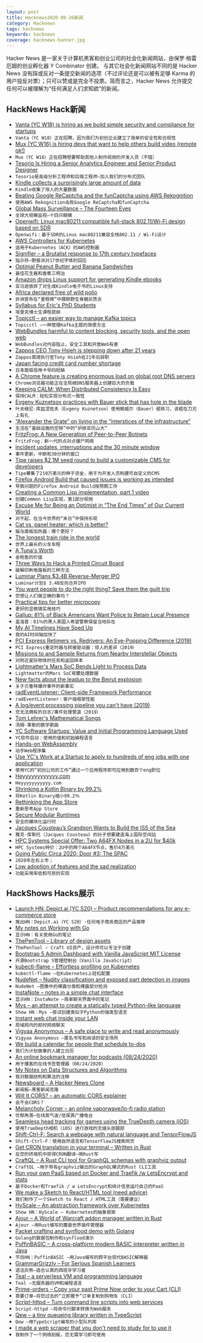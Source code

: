 ```yaml
---
layout: post
title: Hacknews2020-08-26新闻
category: Hacknews
tags: hacknews
keywords: hacknews
coverage: hacknews-banner.jpg
---
```


Hacker News 是一家关于计算机黑客和创业公司的社会化新闻网站，由保罗·格雷厄姆的创业孵化器 Y Combinator 创建。
与其它社会化新闻网站不同的是 Hacker News 没有踩或反对一条提交新闻的选项（不过评论还是可以被有足够 Karma 的用户投反对票）；只可以赞或是完全不投票。简而言之，Hacker News 允许提交任何可以被理解为“任何满足人们求知欲”的新闻。

## HackNews Hack新闻


- [Vanta (YC W18) is hiring as we build simple security and compliance for startups](https://vanta.com/jobs)
- `Vanta（YC W18）正在招聘，因为我们为初创企业建立了简单的安全性和合规性`
- [Mux (YC W16) is hiring devs that want to help others build video (remote ok!)](https://mux.com/jobs?hnj=17)
- `Mux（YC W16）正在招聘想要帮助其他人制作视频的开发人员（不错）`
- [Tesorio Is Hiring a Senior Analytics Engineer and Senior Product Designer](https://www.tesorio.com/careers#job-openings)
- `Tesorio是高级分析工程师和后端工程师–加入我们的分布式团队`
- [Kindle collects a surprisingly large amount of data](https://nullsweep.com/kindle-collects-a-surprisingly-large-amount-of-data/)
- `Kindle收集了惊人的大量数据`
- [Beating Google ReCaptcha and the funCaptcha using AWS Rekognition](https://bitbucket.org/Pirates-of-Silicon-Hills/voightkampff)
- `使用AWS Rekognition击败Google ReCaptcha和funCaptcha`
- [Global Mass Surveillance – The Fourteen Eyes](https://www.privacytools.io/providers/#ukusa)
- `全球大规模监视–十四只眼睛`
- [Openwifi: Linux mac80211 compatible full-stack 802.11/Wi-Fi design based on SDR](https://github.com/open-sdr/openwifi)
- `Openwifi：基于SDR的Linux mac80211兼容全栈802.11 / Wi-Fi设计`
- [AWS Controllers for Kubernetes](https://github.com/aws/aws-controllers-k8s)
- `适用于Kubernetes（ACK）的AWS控制器`
- [Signifier – a Brutalist response to 17th century typefaces](https://klim.co.nz/blog/signifier-design-information/)
- `指示符–野兽派对17世纪字体的回应`
- [Optimal Peanut Butter and Banana Sandwiches](https://www.ethanrosenthal.com/2020/08/25/optimal-peanut-butter-and-banana-sandwiches/)
- `最佳花生酱和香蕉三明治`
- [Amazon drops Linux support for generating Kindle ebooks](https://www.amazon.com/gp/feature.html/?docId=1000765211)
- `亚马逊放弃了对生成Kindle电子书的Linux支持`
- [Africa declared free of wild polio](https://www.bbc.com/news/world-africa-53887947)
- `非洲宣布在“里程碑”中摆脱野生脊髓灰质炎`
- [Syllabus for Eric's PhD Students](https://docs.google.com/document/d/11D3kHElzS2HQxTwPqcaTnU5HCJ8WGE5brTXI4KLf4dM/edit)
- `埃里克博士生课程提纲`
- [Topicctl – an easier way to manage Kafka topics](https://segment.com/blog/easier-management-of-Kafka-topics-with-topicctl/)
- `Topicctl –一种管理Kafka主题的简便方法`
- [WebBundles harmful to content blocking, security tools, and the open web](https://brave.com/webbundles-harmful-to-content-blocking-security-tools-and-the-open-web/)
- `WebBundles对内容阻止，安全工具和开放Web有害`
- [Zappos CEO Tony Hsieh is stepping down after 21 years](https://footwearnews.com/2020/business/executive-moves/zappos-ceo-tony-hsieh-steps-down-1203045974/)
- `Zappos首席执行官Tony Hsieh在21年后辞职`
- [Japan facing credit card number shortage](https://mainichi.jp/english/articles/20200821/p2a/00m/0bu/025000c)
- `日本面临信用卡号码短缺`
- [A Chrome feature is creating enormous load on global root DNS servers](https://arstechnica.com/gadgets/2020/08/a-chrome-feature-is-creating-enormous-load-on-global-root-dns-servers/)
- `Chrome浏览器功能正在全局根DNS服务器上创建巨大的负载`
- [Keeping CALM: When Distributed Consistency Is Easy](https://m-cacm.acm.org/magazines/2020/9/246941-keeping-calm/fulltext)
- `保持CALM：轻松实现分布式一致性`
- [Evgeny Kuznetsov practices with Bauer stick that has hole in the blade](https://russianmachineneverbreaks.com/2020/07/17/evgeny-kuznetsov-practices-with-bauer-stick-that-has-hole-in-the-blade/)
- `叶夫根尼·库兹涅佐夫（Evgeny Kuznetsov）使用鲍威尔（Bauer）棍练习，该棍在刀刃上有孔`
- [“Alexander the Grate” on living in the “interstices of the infrastructure”](https://www.smithsonianmag.com/smithsonian-institution/alexander-grate-homelessness-amid-pandemic-180975474/)
- `生活在“基础设施的空隙”中的“炉排亚历山大”`
- [FritzFrog: A New Generation of Peer-to-Peer Botnets](https://www.guardicore.com/2020/08/fritzfrog-p2p-botnet-infects-ssh-servers/)
- `FritzFrog：新一代的点对点僵尸网络`
- [Incident updates, interruptions and the 30 minute window](https://www.unixdaemon.net/sysadmin/incident-updates-and-interruptions/)
- `事件更新，中断和30分钟的窗口`
- [Tipe raises $2.1M seed round to build a customizable CMS for developers](https://tipe.io/blog/tipe-raises-seed)
- `Tipe筹集了210万美元的种子资金，用于为开发人员构建可自定义的CMS`
- [Firefox Android Build that caused issues is working as intended](https://www.theregister.com/2020/08/25/firefox_android_update/)
- `导致问题的Firefox Android Build按预期工作`
- [Creating a Common Lisp implementation, part 1 video](https://www.youtube.com/watch?v=Wa81OJnlsoI)
- `创建Common Lisp实现，第1部分视频`
- [Excuse Me for Being an Optimist in “The End Times” of Our Current World](https://butterflyeconomy.blogspot.com/2020/08/excuse-me-for-being-optimist-in-end.html)
- `对不起，在当今世界的“末日”中保持乐观`
- [Cat vs. panel heater: which is better?](https://www.oneroof.co.nz/news/38319)
- `猫与面板加热器：哪个更好？`
- [The longest train ride in the world](https://basementgeographer.com/the-longest-train-ride-in-the-world/)
- `世界上最长的火车车程`
- [A Tuna's Worth](https://www.hakaimagazine.com/features/a-tunas-worth/)
- `金枪鱼的价值`
- [Three Ways to Hack a Printed Circuit Board](https://spectrum.ieee.org/computing/hardware/three-ways-to-hack-a-printed-circuit-board)
- `破解印刷电路板的三种方法`
- [Luminar Plans $3.4B Reverse-Merger IPO](https://www.thestreet.com/investing/luminar-driverless-car-producer-to-go-public-through-reverse-merger)
- `Luminar计划$ 3.4B反向合并IPO`
- [You want people to do the right thing? Save them the guilt trip](https://psyche.co/ideas/you-want-people-to-do-the-right-thing-save-them-the-guilt-trip)
- `您想让人们做正确的事吗？`
- [Practical tips for better microcopy](https://learnuxd.io/posts/7-practical-tips-for-better-microcopy/)
- `更好的显微镜实用技巧`
- [Gallup: 81% of Black Americans Want Police to Retain Local Presence](https://news.gallup.com/poll/316571/black-americans-police-retain-local-presence.aspx)
- `盖洛普：81％的黑人美国人希望警察保留当地存在`
- [My AI Timelines Have Sped Up](https://www.alexirpan.com/2020/08/18/ai-timelines.html)
- `我的AI时间轴加快了`
- [PCI Express Retimers vs. Redrivers: An Eye-Popping Difference (2019)](https://www.asteralabs.com/2019/06/26/pci-express-retimers-vs-redrivers-an-eye-popping-difference/)
- `PCI Express重定时器与转接驱动器：惊人的差异（2019）`
- [Missions to and Sample Returns from Nearby Interstellar Objects](https://arxiv.org/abs/2008.07647)
- `对附近星际物体的任务和返回样本`
- [Lightmatter's Mars SoC Bends Light to Process Data](https://www.tomshardware.com/news/lightmatter-mars-soc-bends-light-to-process-data-silicon-photonics)
- `Lightmatter的Mars SoC弯腰处理数据`
- [New facts about the leadup to the Beirut explosion](https://www.occrp.org/en/investigations/a-hidden-tycoon-african-explosives-and-a-loan-from-a-notorious-bank-questionable-connections-surround-beirut-explosion-shipment)
- `关于贝鲁特爆炸事件的新事实`
- [radEventListener: Client-side Framework Performance](https://css-tricks.com/radeventlistener-a-tale-of-client-side-framework-performance/)
- `radEventListener：客户端框架性能`
- [A log/event processing pipeline you can't have (2019)](https://apenwarr.ca/log/20190216)
- `您无法拥有的日志/事件处理管道（2019）`
- [Tom Lehrer's Mathematical Songs](https://mathshistory.st-andrews.ac.uk/Extras/Lehrer_Songs/)
- `汤姆·莱勒的数学歌曲`
- [YC Software Startups: Value and Initial Programming Language Used](https://charliereese.ca/article/top-50-y-combinator-tech-startups)
- `YC软件启动：使用的值和初始编程语言`
- [Hands-on WebAssembly](https://evilmartians.com/chronicles/hands-on-webassembly-try-the-basics)
- `动手Web程序集`
- [Use YC's Work at a Startup to apply to hundreds of eng jobs with one application](https://www.workatastartup.com/)
- `使用YC的“初创公司的工作”通过一个应用程序即可应用到数百个eng职位`
- [Heyyyyyyyyyyyy.com](https://heyyyyyyyyyyyy.com/)
- `Heyyyyyyyyyyy.com`
- [Shrinking a Kotlin Binary by 99.2%](https://jakewharton.com/shrinking-a-kotlin-binary/)
- `将Kotlin Binary缩小99.2％`
- [Rethinking the App Store](https://stratechery.com/2020/rethinking-the-app-store/)
- `重新思考App Store`
- [Secure Modular Runtimes](https://guybedford.com/secure-modular-runtimes.html)
- `安全的模块化运行时`
- [Jacques Cousteau’s Grandson Wants to Build the ISS of the Sea](https://www.smithsonianmag.com/innovation/jacques-cousteaus-grandson-wants-to-build-international-space-station-of-the-sea-180975635/)
- `雅克·库斯托（Jacques Cousteau）的孙子想要建造海上国际空间站`
- [HPC Systems Special Offer: Two A64FX Nodes in a 2U for $40k](https://www.anandtech.com/show/15885/hpc-systems-special-offer-two-a64fx-nodes-in-a-2u-for-40k)
- `HPC Systems特价：2U中的两个A64FX节点，售价4万美元`
- [Going Public Circa 2020; Door #3: The SPAC](http://abovethecrowd.com/2020/08/23/going-public-circa-2020-door-3-the-spac/)
- `2020年左右上市； `
- [Low adoption of features and the sad realization](https://agyam.com/low-adoption-and-sad-realization/)
- `功能采用率低和可悲的实现`


## HackShows Hacks展示

- [Launch HN: Depict.ai (YC S20) – Product recommendations for any e-commerce store](item?id=24252408)
- `推出HN：Depict.ai（YC S20）-任何电子商务商店的产品推荐`
- [ My notes on Working with Go](https://github.com/betty200744/ultimate-go)
- `显示HN：有关使用Go的笔记`
- [ ThePenTool – Library of design assets](https://thepentool.co)
- `ThePenTool – Craft UI资产，设计师可以专注于创建`
- [ Bootstrap 5 Admin Dashboard with Vanilla JavaScript MIT License](https://github.com/themesberg/volt-bootstrap-5-dashboard)
- `开源Bootstrap 5管理控制台（Vanilla JavaScript）`
- [ kubectl-flame – Effortless profiling on Kubernetes](https://github.com/VerizonMedia/kubectl-flame)
- `kubectl-flame –在Kubernetes上轻松配置`
- [ NudeNet – Nudity classification and exposed part detection in images](https://github.com/notAI-tech/NudeNet/)
- `NudeNet –图像中的裸露分类和裸露部分检测`
- [ InstaNote – notes in a simple chat interface](https://www.instanote.io/)
- `显示HN：InstaNote –简单聊天界面中的笔记`
- [ Mys – an attempt to create a statically typed Python-like language](https://github.com/eerimoq/mys)
- `Show HN：Mys –尝试创建类似于Python的强类型语言`
- [ Instant web chat inside your LAN](https://localchat.bigsun.xyz/)
- `局域网内的即时网络聊天`
- [ Vigyaa Anonymous – A safe place to write and read anonymously](http://Vigyaa.io)
- `Vigyaa Anonymous –匿名书写和阅读的安全场所`
- [ We build a calendar for people that schedule to-dos](https://amie.so)
- `我们为计划做事的人建立日历`
- [ An online bookmark manager for podcasts (08/24/2020)](item?id=24263425)
- `用于播客的在线书签管理器（08/24/2020）`
- [ My Notes on Data Structures and Algorithms](https://github.com/jeffzh4ng/algorithms-and-data-structures)
- `我对数据结构和算法的注释`
- [ Newsboard – A Hacker News Clone](http://newsboard.robdelacruz.com/)
- `新闻板–黑客新闻克隆`
- [ Will It CORS? – an automatic CORS explainer](http://willitcors.com)
- `会不会CORS？ `
- [ Melancholy Corner – an online vaporwave/lo-fi radio station](https://melancholy.xyz/)
- `忧郁角落–在线蒸气波/低保真广播电台`
- [ Seamless head tracking for games using the TrueDepth camera (iOS)](http://www.inflightassistant.com/smoothtrack/index.html)
- `使用TrueDepth相机（iOS）进行游戏的无缝头部跟踪`
- [ Shift-Ctrl-F: Search a webpage with natural language and TensorFlowJS](https://github.com/model-zoo/shift-ctrl-f)
- `Shift-Ctrl-F：使用自然语言和TensorFlowJS搜索网页`
- [ Get CRON translation in your terminal – Written in Rust](https://github.com/bufrsh/cron)
- `在您的终端机中获得CRON翻译–用Rust写`
- [ CraftQL – A Rust CLI tool for GraphQL schemas with graphviz output](https://github.com/yamafaktory/craftql)
- `CraftQL –用于带有graphviz输出的GraphQL模式的Rust CLI工具`
- [ Run your own PaaS based on Docker and Traefik /w LetsEncrypt and stats](https://github.com/almarklein/mypaas)
- `基于Docker和Traefik / w LetsEncrypt和统计信息运行自己的PaaS`
- [ We make a Sketch to React/HTML tool (need advice)](https://pxcode.io/)
- `我们制作了一个Sketch to React / HTML工具（需要建议）`
- [ HyScale – An abstraction framework over Kubernetes](https://github.com/hyscale/hyscale)
- `Show HN：HyScale – Kubernetes的抽象框架`
- [ Ajour – A World of Warcraft addon manager written in Rust](https://github.com/casperstorm/ajour)
- `Ajour –用Rust编写的魔兽世界插件管理器`
- [ Packet crafting and synflood demo with Golang](https://github.com/rootVIII/gosynflood)
- `Golang的数据包制作和synflood演示`
- [ PuffinBASIC – A cross-platform modern BASIC interpreter written in Java](item?id=24265387)
- `节目HN：PuffinBASIC –用Java编写的跨平台现代BASIC解释器`
- [ GrammarGrizzly – For Serious Spanish Learners](https://grammargrizzly.com/)
- `语法灰熊–适合认真的西班牙学习者`
- [ Teal – a serverless VM and programming language](https://www.condense9.com/)
- `Teal –无服务器的VM和编程语言`
- [ Prime-orders – Copy your past Prime Now order to your Cart (CLI)](https://github.com/sijanmilan/prime-orders)
- `首要订单–将您过去的“立即赠予”订单复制到购物车（CLI）`
- [ Script-httpd – Turn command line scripts into web services](https://github.com/beefsack/script-httpd/)
- `Script-httpd –将命令行脚本转换为Web服务`
- [ Qew – a tiny queueing library written in TypeScript](https://github.com/Arrow7000/qew)
- `Qew –用TypeScript编写的小型队列库`
- [ I made a web scraper that you don't need to study for to use it](https://scraper.ai/#use-cases)
- `我制作了一个网络刮板，您无需学习即可使用`

